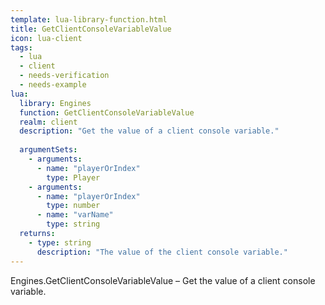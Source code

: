 ```yaml
---
template: lua-library-function.html
title: GetClientConsoleVariableValue
icon: lua-client
tags:
  - lua
  - client
  - needs-verification
  - needs-example
lua:
  library: Engines
  function: GetClientConsoleVariableValue
  realm: client
  description: "Get the value of a client console variable."
  
  argumentSets:
    - arguments:
      - name: "playerOrIndex"
        type: Player
    - arguments:
      - name: "playerOrIndex"
        type: number
      - name: "varName"
        type: string
  returns:
    - type: string
      description: "The value of the client console variable."
---
```


<div class="lua__search__keywords">
Engines.GetClientConsoleVariableValue &#x2013; Get the value of a client console variable.
</div>
